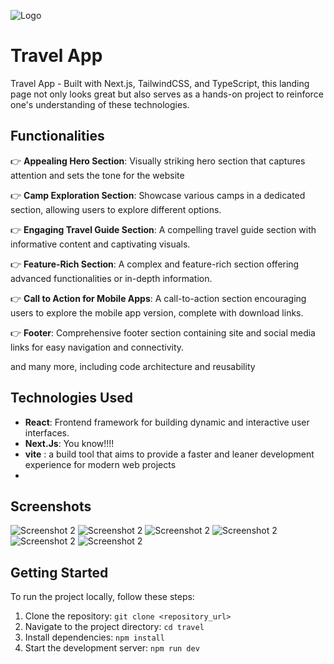 ![Logo](screenshots/1.jpg)

# Travel App

Travel App - Built with Next.js, TailwindCSS, and TypeScript, this landing page not only looks great but also serves as a hands-on project to reinforce one's understanding of these technologies. 
## Functionalities


👉 **Appealing Hero Section**: Visually striking hero section that captures attention and sets the tone for the website

👉 **Camp Exploration Section**: Showcase various camps in a dedicated section, allowing users to explore different options.

👉 **Engaging Travel Guide Section**: A compelling travel guide section with informative content and captivating visuals.

👉 **Feature-Rich Section**: A complex and feature-rich section offering advanced functionalities or in-depth information.

👉 **Call to Action for Mobile Apps**: A call-to-action section encouraging users to explore the mobile app version, complete with download links.

👉 **Footer**: Comprehensive footer section containing site and social media links for easy navigation and connectivity.

and many more, including code architecture and reusability 

## Technologies Used

- **React**: Frontend framework for building dynamic and interactive user interfaces.
- **Next.Js**: You know!!!!
- **vite** : a build tool that aims to provide a faster and leaner development experience for modern web projects
- 
## Screenshots

![Screenshot 2](screenshots/2.jpg)
![Screenshot 2](screenshots/3.jpg)
![Screenshot 2](screenshots/4.jpg)
![Screenshot 2](screenshots/5.jpg)
![Screenshot 2](screenshots/6.jpg)
![Screenshot 2](screenshots/1.jpg)
## Getting Started

To run the project locally, follow these steps:

1. Clone the repository: `git clone <repository_url>`
2. Navigate to the project directory: `cd travel`
3. Install dependencies: `npm install`
4. Start the development server: `npm run dev`

